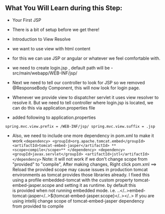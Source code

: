 ## What You Will Learn during this Step:
- Your First JSP
 - There is a bit of setup before we get there!
- Introduction to View Resolve


- we want to use view with html content
- for this we can use JSP or angular or whatever we feel comfortable with. 
- we need to create login.jsp , default path will be - src/main/webapp/WEB-INF/jsp/

- Next we need to tell our controller to look for JSP so we removed @ResponseBody Component, this will now look for login page. 
- Whenever we provide view to dispatcher servlet it uses view resolver to resolve it. 
  But we need to tell controller where login.jsp is located, we can do this via application.properties file

- added following to application.properties

`spring.mvc.view.prefix = /WEB-INF/jsp/
spring.mvc.view.suffix = .jsp`

- Also, we need to include one more dependency in pom.xml to make it work
`<dependency>
			<groupId>org.apache.tomcat.embed</groupId>
			<artifactId>tomcat-embed-jasper</artifactId>
			**<scope>compile</scope>**
		</dependency>
		<dependency>
			<groupId>javax.servlet</groupId>
			<artifactId>jstl</artifactId>
		</dependency>`
Note: it will not work if we don't change scope from "provided" to "compile", After making changes, Right click pom.xml ==> Reload
the provided scope may cause issues in production tomcat environments as tomcat provides those libraries already. I fixed this using a profile embedded-tomcat with the custom property tomcat-embed-jasper.scope and setting it as runtime. by default this is provided when not running embedded mode. i.e. <dependency><groupId>..</..><artifactId>embed-tomcat-jasper</..><scope>${tomcat-embed-jasper.scope}</..></..>
If you are using intellij change scope of tomcat-embed-jasper dependency from <scope>provided</scope> to <scope>compile</scope>





